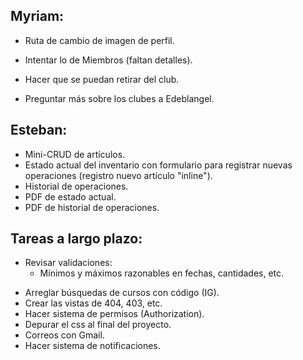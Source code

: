 ## Myriam:

- Ruta de cambio de imagen de perfil.
- Intentar lo de Miembros (faltan detalles).
- Hacer que se puedan retirar del club.

- Preguntar más sobre los clubes a Edeblangel.

## Esteban:

- Mini-CRUD de artículos.
- Estado actual del inventario con formulario para registrar nuevas operaciones (registro nuevo artículo "inline").
- Historial de operaciones.
- PDF de estado actual.
- PDF de historial de operaciones.

## Tareas a largo plazo:

* Revisar validaciones:
  - Mínimos y máximos razonables en fechas, cantidades, etc.
- Arreglar búsquedas de cursos con código (IG).
- Crear las vistas de 404, 403, etc.
- Hacer sistema de permisos (Authorization).
- Depurar el css al final del proyecto.
- Correos con Gmail.
- Hacer sistema de notificaciones.
